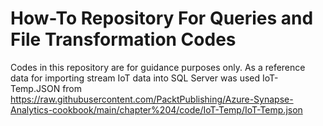 # How-To Repository For Queries and File Transformation Codes
Codes in this repository are for guidance purposes only.
As a reference data for importing stream IoT data into SQL Server was used IoT-Temp.JSON from https://raw.githubusercontent.com/PacktPublishing/Azure-Synapse-Analytics-cookbook/main/chapter%204/code/IoT-Temp/IoT-Temp.json 
